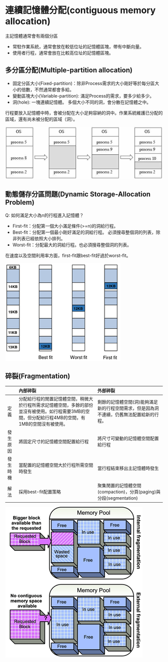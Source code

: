 # 連續記憶體分配\(contiguous memory allocation\)

主記憶體通常會有兩個分區

* 常駐作業系統，通常會放在較低位址的記憶體區塊，帶有中斷向量。
* 使用者行程，通常會放在比較高位址的記憶體區塊。

## 多分區分配\(Multiple-partition allocation\)

* 固定分區大小\(Fixed-partition\)：除非Process需求的大小剛好等於每分區大小的倍數，不然通常都會多給。
* 變動區塊大小\(Variable-partition\): 滿足Process的需求，要多少給多少。
* 洞\(hole\): 一塊連續記憶體。
  多個大小不同的洞，會分散在記憶體之中。

行程要放入記憶體中時，會被分配在大小足夠容納的洞中。作業系統維護已分配的區域，還有尚未被分配的區域（洞）。

![&#x914D;&#x7F6E;&#x8DB3;&#x5920;&#x5927;&#x5C0F;&#x7684;&#x8A18;&#x61B6;&#x9AD4;&#x7A7A;&#x9593;&#x7D66;&#x884C;&#x7A0B;](../../.gitbook/assets/multiple-partition-allocation-min.jpg)

## 動態儲存分區問題\(Dynamic Storage-Allocation Problem\)

Q: 如何滿足大小為n的行程進入記憶體？

* First-fit：分配第一個大小滿足條件\(&gt;=n\)的洞給行程。
* Best-fit：分配第一個最小剛好滿足的洞給行程。
  必須搜尋整個洞的列表，除非列表已經依照大小排列。
* Worst-fit：分配最大的洞給行程。也必須搜尋整個洞的列表。

在速度以及空間利用率方面，first-fit跟best-fit好過於worst-fit。

![&#x85CD;&#x8272;&#x70BA;&#x5DF2;&#x5206;&#x914D;&#x7684;&#x8A18;&#x61B6;&#x9AD4;&#x7A7A;&#x9593;&#xFF0C;&#x767D;&#x8272;&#x70BA;&#x672A;&#x5206;&#x914D;&#x7684;&#x8A18;&#x61B6;&#x9AD4;&#x7A7A;&#x9593;&#x3002;](../../.gitbook/assets/best-first-worst-fit-min.png)

## 碎裂\(Fragmentation\)

|  | 內部碎裂 | 外部碎裂 |
| :--- | :--- | :--- |
| 定義 | 分配給行程的閒置記憶體空間，稍微大於行程所需求記憶體空間，多餘的部份並沒有被使用。如行程需要3MB的空間，但分配給行程4MB的空間，有1MB的空間沒有被使用。 | 剩餘的記憶體空間\(洞\)能夠滿足新的行程空間需求，但是因為洞不連續，仍舊無法配置給新的行程。 |
| 發生原因 | 將固定尺寸的記憶體空間配置給行程 | 將尺寸可變動的記憶體空間配置給行程 |
| 發生時機 | 當配置的記憶體空間大於行程所需空間時發生 | 當行程結束移出主記憶體時發生 |
| 解法 | 採用best-fit配置策略 | 聚集閒置的記憶體空間\(compaction\)，分頁\(paging\)與分段\(segmentation\) |

![&#x5167;&#x90E8;&#x8207;&#x5916;&#x90E8;&#x788E;&#x88C2;&#x793A;&#x610F;&#x5716;](../../.gitbook/assets/memory_fragementation-min.png)





